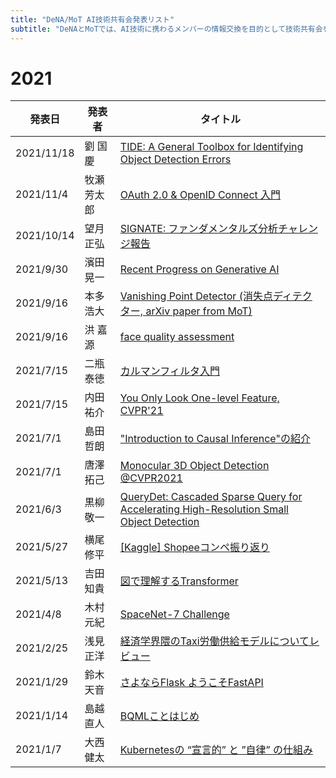 ```yaml
---
title: "DeNA/MoT AI技術共有会発表リスト"
subtitle: "DeNAとMoTでは、AI技術に携わるメンバーの情報交換を目的として技術共有会を開催しており、毎週2名から30〜40分ほどの発表があります。共有会自体はクローズドですが、社外秘情報を含まない発表についてはこちらのリストにあるように積極的に社外公開しております。"
---
```

# 2021

|発表日|発表者|タイトル|
|----|----|----|
|2021/11/18|劉 国慶|[TIDE: A General Toolbox for Identifying Object Detection Errors](https://www.slideshare.net/GuoqingLiu9/tide-250699350)|
|2021/11/4|牧瀬 芳太郎|[OAuth 2.0 & OpenID Connect 入門](https://speakerdeck.com/ymakise/oauth-2-and-openid-connect-ru-men)|
|2021/10/14|望月 正弘|[SIGNATE: ファンダメンタルズ分析チャレンジ報告](https://speakerdeck.com/m_mochizuki/the-1st-place-solution-of-jpx-fundamentals-analysis-challenge-on-signate)|
|2021/9/30|濱田 晃一|[Recent Progress on Generative AI](https://bit.ly/3ms7xYz)|
|2021/9/16|本多 浩大|[Vanishing Point Detector (消失点ディテクター, arXiv paper from MoT)](https://arxiv.org/abs/2108.13699)|
|2021/9/16|洪 嘉源|[face quality assessment](https://www.slideshare.net/InukugiKarakuri/face-quality-assessment)|
|2021/7/15|二瓶 泰徳|[カルマンフィルタ入門](https://www.slideshare.net/ssuserf7b6ad/ss-250284912)|
|2021/7/15|内田 祐介|[You Only Look One-level Feature, CVPR'21](https://www.slideshare.net/ren4yu/you-only-look-onelevel-feature)|
|2021/7/1|島田 哲朗|["Introduction to Causal Inference"の紹介](https://lab.mo-t.com/blog/causal-inference)|
|2021/7/1|唐澤 拓己|[Monocular 3D Object Detection @CVPR2021](https://speakerdeck.com/takarasawa_/monocular-3d-object-detection-at-cvpr2021)|
|2021/6/3|黒柳 敬一|[QueryDet: Cascaded Sparse Query for Accelerating High-Resolution Small Object Detection](https://speakerdeck.com/keiku/querydet-cascaded-sparse-query-for-accelerating-high-resolution-small-object-detection)|
|2021/5/27|横尾 修平|[[Kaggle] Shopeeコンペ振り返り](https://speakerdeck.com/lyakaap/shopee-2nd-place-solutiontoshang-wei-jie-fa-matome)|
|2021/5/13|吉田 知貴|[図で理解するTransformer](https://qiita.com/birdwatcher/items/b3e4428f63f708db37b7)|
|2021/4/8|木村 元紀|[SpaceNet-7 Challenge](https://speakerdeck.com/motokimura/4th-place-solution-for-spacenet7-challenge)|
|2021/2/25|浅見 正洋|[経済学界隈のTaxi労働供給モデルについてレビュー](https://www.slideshare.net/masahiroasami/ss-243487622)|
|2021/1/29|鈴木 天音|[さよならFlask ようこそFastAPI](https://speakerdeck.com/amaotone/goodbye-flask-welcome-fastapi)|
|2021/1/14|島越 直人|[BQMLことはじめ](https://speakerdeck.com/shimacos/bqmlkotohazime)|
|2021/1/7|大西 健太|[Kubernetesの “宣言的” と ”自律” の仕組み](https://speakerdeck.com/ohke/kubernetesfalse-xuan-yan-de-to-zi-lu-falseshi-zu-mi)|
